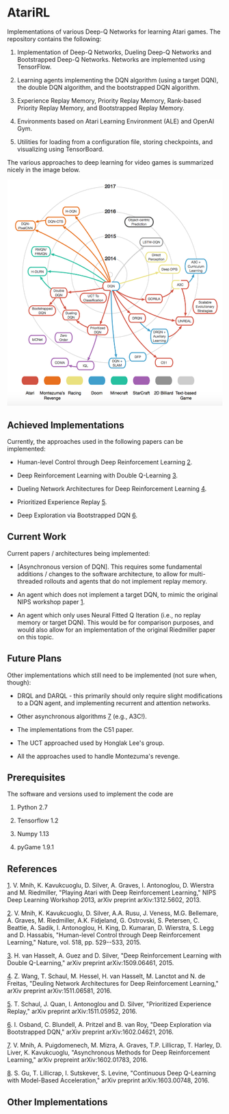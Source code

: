 # AtariRL

Implementations of various Deep-Q Networks for learning Atari games.  The repository contains the following:

1.  Implementation of Deep-Q Networks, Dueling Deep-Q Networks and Bootstrapped Deep-Q Networks.  Networks are implemented using TensorFlow.

2.  Learning agents implementing the DQN algorithm (using a target DQN), the double DQN algorithm, and the bootstrapped DQN algorithm.

3.  Experience Replay Memory, Priority Replay Memory, Rank-based Priority Replay Memory, and Bootstrapped Replay Memory.

4.  Environments based on Atari Learning Environment (ALE) and OpenAI Gym.

5.  Utilities for loading from a configuration file, storing checkpoints, and visualizing using TensorBoard.

The various approaches to deep learning for video games is summarized nicely in the image below.

![alt test][deeprl_history]

[deeprl_history]: https://github.com/danathughes/AtariRL/blob/master/images/DeepRL_papers.png "Recent approaches to playing video games with Deep RL"

## Achieved Implementations

Currently, the approaches used in the following papers can be implemented:

* Human-level Control through Deep Reinforcement Learning [2].

* Deep Reinforcement Learning with Double Q-Learning [3].

* Dueling Network Architectures for Deep Reinforcement Learning [4].

* Prioritized Experience Replay [5].

* Deep Exploration via Bootstrapped DQN [6].

## Current Work

Current papers / architectures being implemented:

* [Asynchronous version of DQN].  This requires some fundamental additions / changes to the software architecture, to allow for multi-threaded rollouts and agents that do not implement replay memory.

* An agent which does not implement a target DQN, to mimic the original NIPS workshop paper [1].

* An agent which only uses Neural Fitted Q Iteration (i.e., no replay memory or target DQN).  This would be for comparison purposes, and would also allow for an implementation of the original Riedmiller paper on this topic.

## Future Plans

Other implementations which still need to be implemented (not sure when, though):

* DRQL and DARQL - this primarily should only require slight modifications to a DQN agent, and implementing recurrent and attention networks.

* Other asynchronous algorithms [7] (e.g., A3C!).

* The implementations from the C51 paper.

* The UCT approached used by Honglak Lee's group.

* All the approaches used to handle Montezuma's revenge.


## Prerequisites

The software and versions used to implement the code are

1.  Python 2.7

2.  Tensorflow 1.2

3.  Numpy 1.13

4.  pyGame 1.9.1

## References

[1].  V. Mnih, K. Kavukcuoglu, D. Silver, A. Graves, I. Antonoglou, D. Wierstra and M. Riedmiller, "Playing Atari with Deep Reinforcement Learning," NIPS Deep Learning Workshop 2013, arXiv preprint arXiv:1312.5602, 2013.  

[2].  V. Mnih, K. Kavukcuoglu, D. Silver, A.A. Rusu, J. Veness, M.G. Bellemare, A. Graves, M. Riedmiller, A.K. Fidjeland, G. Ostrovski, S. Petersen, C. Beattie, A. Sadik, I. Antonoglou, H. King, D. Kumaran, D. Wierstra, S. Legg and D. Hassabis, "Human-level Control through Deep Reinforcement Learning," Nature, vol. 518, pp. 529--533, 2015.  

[3].  H. van Hasselt, A. Guez and D. Silver, "Deep Reinforcement Learning with Double Q-Learning," arXiv preprint arXiv:1509.06461, 2015.

[4]. Z. Wang, T. Schaul, M. Hessel, H. van Hasselt, M. Lanctot and N. de Freitas, "Deuling Network Architectures for Deep Reinforcement Learning," arXiv preprint arXiv:1511.06581, 2016.

[5]. T. Schaul, J. Quan, I. Antonoglou and D. Silver, "Prioritized Experience Replay," arXiv preprint arXiv:1511.05952, 2016.

[6]. I. Osband, C. Blundell, A. Pritzel and B. van Roy, "Deep Exploration via Bootstrapped DQN," arXiv preprint arXiv:1602.04621, 2016.

[7]. V. Mnih, A. Puigdomenech, M. Mizra, A. Graves, T.P. Lillicrap, T. Harley, D. Liver, K. Kavukcuoglu, "Asynchronous Methods for Deep Reinforcement Learning," arXiv prepreint arXiv:1602.01783, 2016.

[8]. S. Gu, T. Lillicrap, I. Sutskever, S. Levine, "Continuous Deep Q-Learning with Model-Based Acceleration," arXiv preprint arXiv:1603.00748, 2016.


[1]: https://arxiv.org/abs/1312.5602

[2]: http://www.nature.com/nature/journal/v518/n7540/abs/nature14236.html

[3]: https://arxiv.org/abs/1509.06461

[4]: https://arxiv.org/abs/1511.06581

[5]: https://arxiv.org/abs/1511.05952

[6]: https://arxiv.org/abs/1602.04621

[7]: https://arxiv.org/abs/1602.01783

[8]: https://arxiv.org/abs/1603.00748

## Other Implementations

